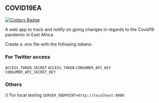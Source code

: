 ## COVID19EA

[![Codacy Badge](https://api.codacy.com/project/badge/Grade/3a5bc56755574461bd6f5bd52b3c3dc7)](https://app.codacy.com/manual/briantical/COVID19EA?utm_source=github.com&utm_medium=referral&utm_content=briantical/COVID19EA&utm_campaign=Badge_Grade_Dashboard)

A web app to track and notify on going changes in regards to the Covid19 pandemic in East Africa

Create a .env file with the following tokens:

### For Twitter access

`ACCESS_TOKEN_SECRET`
`ACCESS_TOKEN`
`CONSUMER_API_KEY`
`CONSUMER_API_SECRET_KEY`

### Others

// For local testing
`SERVER_ENDPOINT=http://localhost:4000`
